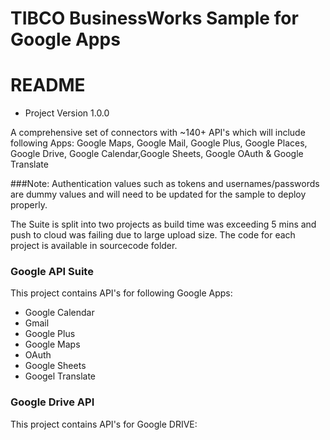 
# TIBCO BusinessWorks Sample for Google Apps                                                       

# README #


* Project Version 1.0.0

A comprehensive set of connectors with ~140+ API's which will include following Apps: 
Google Maps, Google Mail, Google Plus, Google Places, Google Drive, Google Calendar,Google Sheets, Google OAuth & Google Translate

###Note:
Authentication values such as tokens and usernames/passwords are dummy values and will need to be updated for the sample to deploy properly.

The Suite is split into two projects as build time was exceeding 5 mins and push to cloud was failing due to large upload size.
The code for each project is available in sourcecode folder.

### Google API Suite ###
This project contains API's for following Google Apps:

* Google Calendar
* Gmail
* Google Plus
* Google Maps
* OAuth
* Google Sheets
* Googel Translate

### Google Drive API ###
This project contains API's for Google DRIVE:
